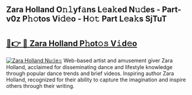 ## Zara Holland O𝚗𝚕yf𝚊ns L𝚎a𝚔ed N𝚞𝚍es - Part-v0z P𝚑𝚘tos Vi𝚍𝚎o - H𝚘𝚝 Part L𝚎a𝚔s SjTuT

# <h2><a href="http://kf69j7g.oniu.top/?m=Zara+Holland">🔗👉 🔴 Zara Holland P𝚑ot𝚘𝚜 V𝚒d𝚎o</a></h2>

[![Zara Holland Nu𝚍e𝚜](https://i.imgur.com/0qMVB7G.gif)](http://kf69j7g.oniu.top/?m=Zara+Holland)
Web-based artist and amusement giver Zara Holland, acclaimed for disseminating dance and lifestyle knowledge through popular dance trends and brief videos. Inspiring author Zara Holland, recognized for their ability to capture the imagination and inspire others through their writing.  
